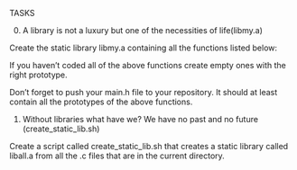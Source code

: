 TASKS


0. A library is not a luxury but one of the necessities of life(libmy.a)


Create the static library libmy.a containing all the functions listed below:


If you haven’t coded all of the above functions create empty ones with the right prototype.


Don’t forget to push your main.h file to your repository. It should at least contain all the prototypes of the above functions.


1. Without libraries what have we? We have no past and no future (create_static_lib.sh)


Create a script called create_static_lib.sh that creates a static library called liball.a from all the .c files that are in the current directory.
